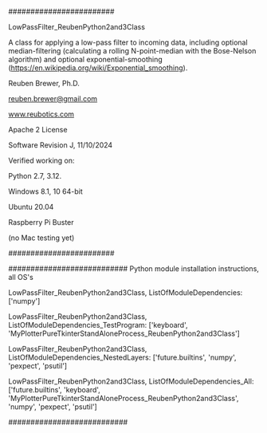 ########################  

LowPassFilter_ReubenPython2and3Class

A class for applying a low-pass filter to incoming data, including 
optional median-filtering (calculating a rolling N-point-median with the Bose-Nelson algorithm) and
optional exponential-smoothing (https://en.wikipedia.org/wiki/Exponential_smoothing). 

Reuben Brewer, Ph.D.

reuben.brewer@gmail.com

www.reubotics.com

Apache 2 License

Software Revision J, 11/10/2024

Verified working on: 

Python 2.7, 3.12.

Windows 8.1, 10 64-bit

Ubuntu 20.04

Raspberry Pi Buster 

(no Mac testing yet)

########################  

########################### Python module installation instructions, all OS's

LowPassFilter_ReubenPython2and3Class, ListOfModuleDependencies: ['numpy']

LowPassFilter_ReubenPython2and3Class, ListOfModuleDependencies_TestProgram: ['keyboard', 'MyPlotterPureTkinterStandAloneProcess_ReubenPython2and3Class']

LowPassFilter_ReubenPython2and3Class, ListOfModuleDependencies_NestedLayers: ['future.builtins', 'numpy', 'pexpect', 'psutil']

LowPassFilter_ReubenPython2and3Class, ListOfModuleDependencies_All:['future.builtins', 'keyboard', 'MyPlotterPureTkinterStandAloneProcess_ReubenPython2and3Class', 'numpy', 'pexpect', 'psutil']

###########################
